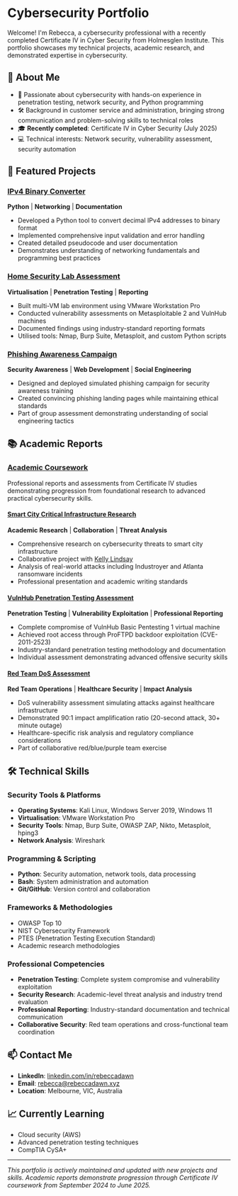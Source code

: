 # Cybersecurity Portfolio
Welcome! I'm Rebecca, a cybersecurity professional with a recently completed Certificate IV in Cyber Security from Holmesglen Institute. This portfolio showcases my technical projects, academic research, and demonstrated expertise in cybersecurity.

## 🎯 About Me
- 🔐 Passionate about cybersecurity with hands-on experience in penetration testing, network security, and Python programming
- 🛠️ Background in customer service and administration, bringing strong communication and problem-solving skills to technical roles
- 🎓 **Recently completed**: Certificate IV in Cyber Security (July 2025)
- 💻 Technical interests: Network security, vulnerability assessment, security automation

## 🚀 Featured Projects

### [IPv4 Binary Converter](./Projects/IPv4-Binary-Converter/)
**Python** | **Networking** | **Documentation**
- Developed a Python tool to convert decimal IPv4 addresses to binary format
- Implemented comprehensive input validation and error handling
- Created detailed pseudocode and user documentation
- Demonstrates understanding of networking fundamentals and programming best practices

### [Home Security Lab Assessment](./Projects/Home-Security-Lab/)
**Virtualisation** | **Penetration Testing** | **Reporting**
- Built multi-VM lab environment using VMware Workstation Pro
- Conducted vulnerability assessments on Metasploitable 2 and VulnHub machines
- Documented findings using industry-standard reporting formats
- Utilised tools: Nmap, Burp Suite, Metasploit, and custom Python scripts

### [Phishing Awareness Campaign](https://github.com/NoisyPlatypus/itsolutions)
**Security Awareness** | **Web Development** | **Social Engineering**
- Designed and deployed simulated phishing campaign for security awareness training
- Created convincing phishing landing pages while maintaining ethical standards
- Part of group assessment demonstrating understanding of social engineering tactics

## 📚 Academic Reports

### [Academic Coursework](./Academic-Reports/)
Professional reports and assessments from Certificate IV studies demonstrating progression from foundational research to advanced practical cybersecurity skills.

#### [Smart City Critical Infrastructure Research](./Academic-Reports/Research-Collaboration/)
**Academic Research** | **Collaboration** | **Threat Analysis**
- Comprehensive research on cybersecurity threats to smart city infrastructure
- Collaborative project with [Kelly Lindsay](https://github.com/KellyLindsayCodes)
- Analysis of real-world attacks including Industroyer and Atlanta ransomware incidents
- Professional presentation and academic writing standards

#### [VulnHub Penetration Testing Assessment](./Academic-Reports/Penetration-Testing/)
**Penetration Testing** | **Vulnerability Exploitation** | **Professional Reporting**
- Complete compromise of VulnHub Basic Pentesting 1 virtual machine
- Achieved root access through ProFTPD backdoor exploitation (CVE-2011-2523)
- Industry-standard penetration testing methodology and documentation
- Individual assessment demonstrating advanced offensive security skills

#### [Red Team DoS Assessment](./Academic-Reports/Red-Team-Assessment/)
**Red Team Operations** | **Healthcare Security** | **Impact Analysis**
- DoS vulnerability assessment simulating attacks against healthcare infrastructure
- Demonstrated 90:1 impact amplification ratio (20-second attack, 30+ minute outage)
- Healthcare-specific risk analysis and regulatory compliance considerations
- Part of collaborative red/blue/purple team exercise

## 🛠️ Technical Skills

### Security Tools & Platforms
- **Operating Systems**: Kali Linux, Windows Server 2019, Windows 11
- **Virtualisation**: VMware Workstation Pro
- **Security Tools**: Nmap, Burp Suite, OWASP ZAP, Nikto, Metasploit, hping3
- **Network Analysis**: Wireshark

### Programming & Scripting
- **Python**: Security automation, network tools, data processing
- **Bash**: System administration and automation
- **Git/GitHub**: Version control and collaboration

### Frameworks & Methodologies
- OWASP Top 10
- NIST Cybersecurity Framework
- PTES (Penetration Testing Execution Standard)
- Academic research methodologies

### Professional Competencies
- **Penetration Testing**: Complete system compromise and vulnerability exploitation
- **Security Research**: Academic-level threat analysis and industry trend evaluation
- **Professional Reporting**: Industry-standard documentation and technical communication
- **Collaborative Security**: Red team operations and cross-functional team coordination

## 📫 Contact Me
- **LinkedIn**: [linkedin.com/in/rebeccadawn](https://www.linkedin.com/in/rebeccadawn/)
- **Email**: rebecca@rebeccadawn.xyz
- **Location**: Melbourne, VIC, Australia

## 📈 Currently Learning
- Cloud security (AWS)
- Advanced penetration testing techniques
- CompTIA CySA+

---
*This portfolio is actively maintained and updated with new projects and skills. Academic reports demonstrate progression through Certificate IV coursework from September 2024 to June 2025.*
